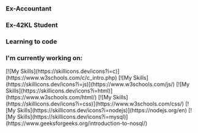 
<h3 align = "left">Ex-Accountant</h3>
<h3 align = "left">Ex-42KL Student</h3>
<h3 align = "left">Learning to code</h3>

<h3 align = "left">I'm currently working on:</h3>
<p align = "left">
[![My Skills](https://skillicons.dev/icons?i=c)](https://www.w3schools.com/c/c_intro.php)
[![My Skills](https://skillicons.dev/icons?i=js)](https://www.w3schools.com/js/)
[![My Skills](https://skillicons.dev/icons?i=html)](https://www.w3schools.com/html/)
[![My Skills](https://skillicons.dev/icons?i=css)](https://www.w3schools.com/css/)
[![My Skills](https://skillicons.dev/icons?i=nodejs)](https://nodejs.org/en)
[![My Skills](https://skillicons.dev/icons?i=mysql)](https://www.geeksforgeeks.org/introduction-to-nosql/)
</p>
<!--
**wedsday/wedsday** is a ✨ _special_ ✨ repository because its `README.md` (this file) appears on your GitHub profile.

Here are some ideas to get you started:

- 🔭 I’m currently working on ...
- 🌱 I’m currently learning ...
- 👯 I’m looking to collaborate on ...
- 🤔 I’m looking for help with ...
- 💬 Ask me about ...
- 📫 How to reach me: ...
- 😄 Pronouns: ...
- ⚡ Fun fact: ...
-->
